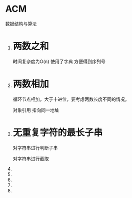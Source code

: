 # ACM
数据结构与算法



1. # **两数之和**

   时间复杂度为O(n)   使用了字典 方便得到序列号

2. # 两数相加

   循环节点相加，大于十进位，要考虑两数长度不同的情况。

   对象引用 指向同一地址

3. # 无重复字符的最长子串

   对字符串进行判断子串 

   对字符串进行截取

4. 

5. 

6. 

7. 

8. 



